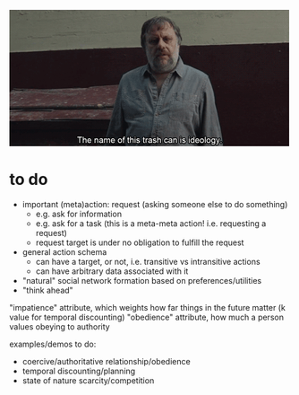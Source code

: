![](zizek.png)

# to do

- important (meta)action: request (asking someone else to do something)
    - e.g. ask for information
    - e.g. ask for a task (this is a meta-meta action! i.e. requesting a request)
    - request target is under no obligation to fulfill the request
- general action schema
    - can have a target, or not, i.e. transitive vs intransitive actions
    - can have arbitrary data associated with it
- "natural" social network formation based on preferences/utilities
- "think ahead"

"impatience" attribute, which weights how far things in the future matter (k value for temporal discounting)
"obedience" attribute, how much a person values obeying to authority

examples/demos to do:

- coercive/authoritative relationship/obedience
- temporal discounting/planning
- state of nature scarcity/competition